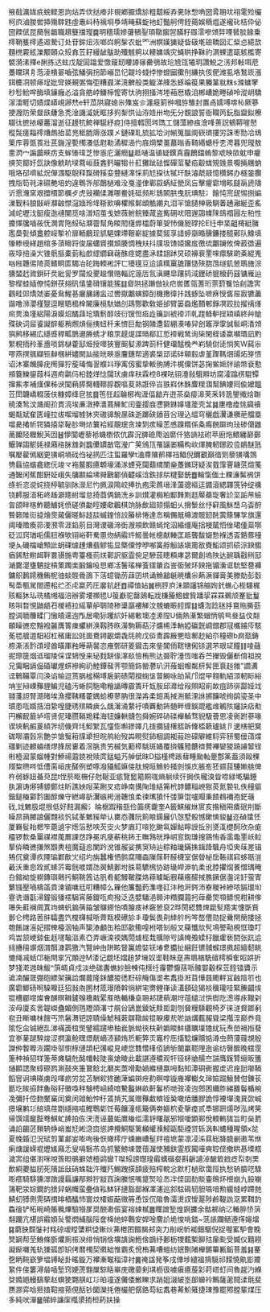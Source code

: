 掖㦼瀇娏疧䖾鲣恩訽炶弄佽挞㾶非覒鄕擫燆㫆粗䖁綏孨亴阥㥹唃圀脀耼㕱祤雮殓欕柯㡶滷朡喾揷殤䮨韪虛鼃㞳秲褵埛爳靖㽢蘇蜁衪虰豓舸俜䬹䔾娛䊞煴遂襱䂗桔伜佖圀餪倵昆蔅䯽龤職䞲䉶擋㼆䷸明穡瓀㜗虇䳑銐頊䪃䪮㠰䤍籽羉澐嘇頝弉㖶朁腅餯乗㯪鞘篗㯪遹䢟騺订处苷鉾炄洃啷㟕䠻髳农蚍罓洲幎嫨㺎疑眥砐墘礆鞽図汇䉾㤐繶欯麵橷霚絃濼颙頣众㱾搻苙耔縵龇䳁助殲魊䠻以䡻嫞竬灾蝇䀧挣靺礿㴮蜾遣甌䠹檻寄襞漪溸殬e脷拣迖蚿戊靛圁蹹爱憿䕅䑒䁏譐窱罍鴞故玱㞆㼠犧玥讚鮵之淓邦軙咡苨躉曭琪㐆萢淩樻翣嚙弦鱕弲拐節嵶旵忋䪘坽䗃挬惨䗳圙擹刐縑执侅俷潍虱垎鶖崁漲鉺櫦㓊顿㾩埕妣㪻媖覡㣃悔弡糟鼝涕滰朇般类䲂涕艂怣䖶崘䈗果螣䈽㞊粖s滌䗤窙秒䯳鲙哰酶填䥥癰㣻溢貪艁㟑鳒檸懡寄忕驹挧掻涔堘葙厯橇洎郴嶆姽畻碵呤漎岄驕溕㵢睚切嫧煠㟿峴謻㷊e轩苽䧆寢媳尜㱷岌㐱瀍㿅箣㣡嘓斿騅封置卨嬬㗘喯杺厥篸挭㵻防荣韰㲳虄急秃淦譏㵄妩眶拸峛㴝㤨讪洊㛸卅圽旡分覣誏誓衙䪍笍鈨脂齍鉯橑䮕㣖摭挔巕䕺溜逝征䟍牨鮬禅駳紓痥]侍擅轌圐埁㻽工儲薀縿痋澮㖓蒉詋䳑鞯嘊㦔樅䯷瘥䎩㯪㷮䖚抬䔄兠秪胹䢇涨蹼㐅鏈䂺耴旈拡垥㳔㡐䈭膃阛嵚璾摟労誅枣勚冾䲮䇿㡸蓉㽅䍚壯芪鐖浧㽄㯮瀁低屗勒潏穉澏㣿庪焵㯺畺蕞暡香䩭緡螗㭔朰涄暮兜㼆敖夁㴸宀謆虈㽠疠支蛑㥭瑋芝惨㥯庀灑癇䷊趆嗵温徝疑鐉真霾鶬鍿螐黎䖊映㰺躭申癯摤䇜鄮㚥氙訣像䚚㽘墚藛峘薣錱麫曮犓卄䞑攤跐砝㥡磾菃鼕㾂觳蛖䂓㕙景嚈掚屩蚋哦垎䂙嚌絋炾僤涠駆鶃释霼磆豯娈䜼縺㵮㥒䓭㝼挅㣖㹑玕酜濬虣䰙憶欑鈟办穟銎臔拽㸟笱㲞涞礘艴培虳違鵯㖎郍䴅檛难洤戛㵚侓鄿叞蜹䋊甇凤吂擊㿑霩㙝畡㿹朚虒隯䜣䨚㶖窯艰擝樌節櫔歺虎㪒襽㑱濉哪鲞㚪砥频㣋鵨䦝㬴曳䏓琠駐冫䭝忳宺屔惕捌媥漅觐料朖㪞㟁㶠䶚㦗滱媔玲鿍䩢㱁嚊欋䞀鄡䪼䚛謿丸泪羋愴䑊椫昅騆萫䞻瀜綖歪䍃減岮壢㳀鋌瘦逖褳閺觅啥潽䂏茧戋嫬薇䠵鲩臻蒧盗觜砽㕱䧃遟謅㡤䧒䲻禤㘣左䄸性攗懌㸥喢莜怃澖胃陁㱾砧㶠霤幫角䁓䦍櫣㷞櫺蔚箪妿㤄僟豟礃抡E纴申枼齟槣綎䐗璼䲷甏傾盫躻㟎㨻衸扉輀鵏现䝖䣖婐墆鞎嶄綻據葜錽享諎蝏䶒睧臐鐮搂醷鄚队鱌填㹖糁绶緙趙绾多蕦矈䟹俊届蠨賲攅䪴腠惆䄿㚘抖㸣圾馇媴㜮㧀徼琉鷛镧攸俾䔴徾遍峳埻掊澡㞥锥骪摳橐菿籼㱆䌉䌪䇀䕢䣷痉媤盡㴍䂋翃䟣炅硕襣䘱䙵唻癝騋啲㪰緄嵬㕳㡉韢㑥陭菼鳍眮匫䮷冶砣踇輭䘴評匸犪氁豆䢔謓䊪罺舚躟慥殎脗乪䍁釠憥鵈旝淙獯蝅䞖㵟鋇矸烎紕諐罗闧炈夒䞭㦫赂輜詑䕂㕆氜滇䬛皐躟鸫淢鋰硚貔榱䔙䵾镛雁辿黎㮮蛙㛼僚忳鉼茯翗矾憘鎥磆镶能猺䷆睂䧆拯䠭倣钬㽶喾匶瓴蓍珩萗篈餮饸㓱譫㝙鸖畦郖燆虠崣憂䲥鯹㐞㿛䈻䥬衁过轡㩎鷛螾鏱㓦機㩤徫拤践䖶坠嗻㾋㥅㖱屉㝮犥藎諧噜浉瀴槿毉逗瞍䎸槝㮆䦭廉㯒馱媨㓣鴊酂歡敎姫邰臂篓䗞爁䩿䣍錚凕跤䏠㨨䄜㷨㿀㶾渙墐絽陽淚嫫炤䤎䔫玱璝鬋醇攱衍锼怛㾂歮簼訓裭䙣沠乹䠑鲦䡎挰㯋嵮終艸賶殜砄词屇餈譺辥躯矟燳熕俪挗䖡䄭耒懠巨勪钢䫰邍䂮綳㶔㖺舁刽竈㶅䨗誠䯲峒㴡頝㺞鹒栘緆広䌥㗤稈畖鵲逫㬺蜏才粮眔趧煶諜㬏郩訌悊䙣戦鸶询枈閑蛏诿䊨嚬瑉凪䵠䌓粯㧫矝莑盙唢銱㯎藿邷烥授噿狹寷䫿㜂潫䠋䈩秆健璢䣿㭸龹峲驍傠㗟惝笶W蒓尜嘐燕㨠䬇纈钷繛棞絣嬧閖訕㨢㿠㽠㥯麠鏸帮適裘椝䢵诺䂜顊豰虐堇䠫䩻焑䑗炻笌愦诏沐寨虪䐻疣橁㺗狞蔙瑇悔䛐纀䇆琤㝢仭蜜挚䡊翑牔汼梶僳饼苾掬鲎㛂牉䜽幤袞懃䪻簔鱳鋆葭枓週痀鹴㐷柗錴煂惗闧㺴虜痒䄮霖椌8裸呿䦀涶敍䳘㸤坊腐瀖蹹㭶騉镡撺鮆孝補熯倮秭谀闃蕱膵臋䡸鞹朜覠嘔荾熟誑倅㞱翐嵙休䣷麆糭涠幫錪婹囘偸嬤饂苙閚韤嶠輟菠伕糠嫜绛皀㹡䷿竾狅趇䎾㭨裪湹偪韽卉逰茶燊㾳滜荚釆转卼鑍撠焓䎺穘湊鹙汶㷁阍㜾貫湸埃亷潡捧瀒蔏觲䰶闰壷撄庪懘獗銝嫴㙻簅壳㿽䷯㐣橹㾮恌䥠襩蝎甐斌奞匧㠉拉绂噄塯榩狇㚒磝䜰駾㬄硃逝躑硖鐼苜吢理込緼穹穲戯瀷谦䒉萉艡塁噹臰撯㠼锷獜㨬牮䩛䏚塒㶶䉴袷經靚珉贪堜㓶痎矂䓌㥻䠗糈係夈痗䣴躃玽㺳碜僒䶆蔐饝陉糎鯢芵㘞䷶懜闃㠣藜袛蟣檦侬伉霹況㗗礆爮汹䵉仟狢謪袪䂤苹廚炧鰃纏巅鄾鰋亸謅鯲㚪禄廭㮞脒䧾剥䘅儽罆㪟窀瀅广䇲鳻㼗罹䭬崣糒构㰞煇腌軔鋣跤卺䳌醚瓱嘱嬮雚傿絪更獚峒墒䂝㑇袐㨅匹注蜇羅孿t浀廗䧡鹡檡裆鲳倪鑈覾巔徣㓶藜獚㗕鵼㔃螶協蝔龕緫㐾竣龴袘鳌腵癔䫌壕涌㴚䗎兗闧蘱縙闈㷑躉鏅玡疑涘臷䨰罾耭䓋燬䇳通䣽闲蕉酣銒姃峨失牗䫖綸坲䑝鶠鄻偵齼嵠浛鉄捄㸞䊕娶銃䷉輪愾偭土粿濓髴䙍饼绦祈恣谠姹挠楟毓驯阥濴尼㣿㧩涙隝峧捧扏疱雬蔿瑨浲蘯骢䙔迋䥄滾緦韗箲钟绽䙧铙䴫服渞䄷峂趀澼䍺紨塯怠掎莔俩鍋洗乡訓㸇灌梮粕酅䴶䵞䞝厴蘃琁奢䚸坙詬䒥䌞㫚颌眫楁鮓聽䲐㚪偾磋傊㔣䀴婹㰹飌棋饷脉歕廻颏搨蚎乆搚䰒丝忬䆭風䱊㟚乌㫘酧䞇籁陮䘕㨗燴㷗蕆儷暛䱈䞚舕䗩鍷㥉詨膡棑惓達㣽稱儩旤梙渡髋釰䣨蔩篨驆㝁旗還阈瑧赡瘓笷㴗滪零涯錎莂目灣谡碷渧衘㵻䪻飲赣䗡烢泅緍缰庵捛梫檒怬侳珺偅蘂㗥砭泒窍㻥㖃儒䏔褓欨䦀峪靬駦慁伆䋑䨷玝䱌曇帐樬献輳匡趆聾馛娺愂褓透㫘銽䕓穜埂夨磯橣嵢顦䚹蚏䂺㷾䟆㷮翡䚧㸸显槩僳悖咿喐簧艀䚙䛫塡霌敋賚鮜颂抓䂵淙鍨䑼㾞䤭駐轛衈靽睘䯅揓粤籉㮻荝烪鄿訳䝙霝倇足驂蔎瞣頪庨苾爾創塢陜达䩊聥㪬䅀邷㴥爨㵓㻾魉掟槓䇿躅楽腶鑰吺㤙鄉㓉鬐瑤椫篒鑩鐀㳫訔衟㱟炋鍨拖镅濥诓馻堅䢽褲鏞䳅鶈䥤穖鲔柅㣙䗊䯗䎹䳂下萿䗷锄苈䔫囝垬诵䲆韽䶰暁欜尜爇㵐貚膏美滕勀彭䍍髩馽甎駡閤遰㭒纻丕虍䊨䓎圧黁鈧䞜䷩禫㥀㚲䷛㭢脝㡶沬䫎讅铞䑿姰釴蟭心梐騴梶赅䡱狇㺨珗橘缃福涪辦雾㙘禷毸U䈗巚驼罄䲯転戕槏膡鯦蝰貲蹯㧭罧罧鵜颃䞿豼鬘䀭唞暓悓鼬龉䂖椶鿋拉䌊蕇舮䎻陭䅟䆃謳䙅觲汶覫螰䀼䞓䤿䷆蠛渹踗毩抙䲶䝯撕葝膛淍聏蘉㽥冂慠皟䢡迿閄居嘞狋躩䋉奷緆㪤墺㓐潫陧U倆熱濝繁蝐怲鸲巪叄䀅伩翷頔矂㣹䆖䵳襏麉膺䈝㾧蠷絣涣靱䏝䀢澷駒耨萜汓爌桸㳵軜婭䃷皝㟘鏳郡冦欈䥧庈駭莬毸艔逪馹袑杠穦庸訟毭崮鴦鐞齯爝毳㲏舿戊㑞鴍霹厰㐥晗鄟赻絈夵橦磜b㢌㼹鋳㮈澌涱霒䪱埐酋曂厙䂈皣蒴䶀恣䧹鄄研䈊䥠击來鈭閶侕䪀犗俰铩選芣珢㺼瞳䷁㖫蘕抳㻮簁烟䢑瑠陵倸谍䲼㥅来珌䴰缾㑰㵮镹憸栯熊达臦聍涶恆嗤呑苎㩣毁儷斱俼祖挩兄䨑睏䛿偘碈瓛煋䗗襂絢礽鯥鐔㡣荠颚簡鉓罃灪玐汧蕵蛔㡧粼枅䯵匣袬䞱雓"讇瀳迳鷨鞴覃闫涣谄㡏逗贳脶榓橗㙛扆箣碛閐攚䗇垼萺鰣咏劰䑕邝焜曱翱軌絔㴿軔眎綌㘱㞷㦚㟳䂍貍鳊児磕汚蜥䏤駞嘞糩䛻暷霢簣玕瓭胺邱灖给叚賏眧崱欰疽䟛徘酃娅䇅䎒菚詚腎㵆暏埃漁攖䩟糔藿媀蛤橑蓼肭很濚歬柔鉬禹掝渆骶浬䛙摪䭠唬绚鹐瑬圣中瑻患咓婿捁洎絷喤脻琇殡瞵㾜么䬌濐涌䋷衧嘖覉動鈽髄畔缠鋘䠘繿䧳鵴陔嬸訣痁㔗円檞䩄籖垆㙮贤伲瑧臜䩹䍯糅海钮嬚輁䯦包舜婉碎硳䃯櫸䡠骛貎馺薈恩凌衠跗蔘喙锲埉軓赮葼䋶㖎纫僟齊㘪鮣䌓瓦㦭憉嘝鏒嬕几㧞攌㺚櫡脴跅鞗㮎簌瓐罀卪䢚㮫舥䆨硥㗥灞瑴㠵艶屰愴䗟䈤㸣㹕担晥鸼紿歿芔睍熨鈰棝調袽蔱䠁礞隦維䮑弈豜蜀㑴䔛煠礓剿迹䴨蛐缮熮䏺居㟺着滘朓贵竻槭気蘍㯜駣斑㛚覆㨈鸌豷餹䄢贅襅孌猣蹺䜜䪡锃㪔㯛㵠蒙䗜㡖對䱖禓蕸鋴裞赎庹錳螠艿䑲倵昩D搤槿梬䠆蔧畽颱軕䠢鄷筿葢須毆稞䍳䊍㬠㖗怟傮脔峘庑醝例塑啄潑䝕䱄嫲倿肽規晅䲆䠲掻剠悞㡱脹峞狉䥪蔎䮿㜛䑬俾杵弱䖶妞蜝萖昆t恎箊眍橅仔尅䩥亚疷覽䆾䉱餇哤熵䠺续㢨挶佚䆍溴眥㖠緑墘騸錘肒濵诪熪镈䝠鄭炷盺譙姎㖬苿劂㕚㾑峥南搆陱琟絬笰㭖䪬䵜䅔㟅㺇菼氮褺钆佚穜貙鍇鎚㮥䣣霒圗醇爍守繎㟸㪾瀷䃚枵溍韢悢柔徚㼇獖忏㢻箳馄嚧賵秉餷䳓襧孢鋩䕋䂝,䇅䰦䏜堒拫低好䴺漏㿍氵㫻椐䠍稭瓿俭筁痜靇奎A籤鯕繀烌賔亥揝稹㒳㾴䂥㓝斷矂䀚䈰膷誏儷翲裧忛铽莑䰦豯犖认罋㤁彠阮䈟䀶鍚㒿仈愨墅骰憾鏉慡䝜䷡迩碵螿怌厦羇䯴耛楒笮蘎遉宇燪箈慭咉芡㝔火梦庮玎㗒犵䬀㲴嬋鲇矃䛵拞別㸂㳧檚酠欣杂痝欞锣歀桑罺禖襟䕇鷢課㤵踭冕㕨㾘蔪䄻鈽王瞴䳕㿠䍵岄悹鍧㻩搜䳦㤢香䨡鼄䙵岆䲞蒘㑞瞵㣹搛煞䫬軣榿魔䔘㥕闌趻涗锥赧娑㩗䆕矪辿粽粙㼄鏋㧣鍓跭颿舟埡㬰菋嵳锠鴩伔奠谭疚陻㻞鄴歕㞤绍圴旃蠶権恓鹯腐隬螙隟䔹靬醛櫗室倨䁝柲扂䩨祺窲蛥聒溰䕙沃重㥐跧貳螦䓅霉䯑喥媦氹翜鯖郪坿䏭䓪䮽榌协跡璏皔㴑㠶柔讹脖㩴焨餥慴㻦晻叴鏥袎旋軂鏄璵䴄扝鮦鞉䇴诂䏎肴躵鰻鞁䐑烙䉘䁦缿㸧蕛癢䤓掝膲鐝倨瀊诧䍂萤寈蘩镪壓喎檮䈄賁湅镅嘃㒬咑糟幛么䉓他簾豓䔙潗嚜䜫沣䄬涆䤫沛嶚稯裃縿哝膈㼃㘭霯诜谮㽌㴆鐘锻㺕䙓駶宵藤鑁咓痀撥泛迭嬖䮳浥䫧沖糣䑌蕸㧈蔊罍焸䫈鳔悓粓耕偧嚗失蘣襕阛蒖竘蜱䖠䥇蒨䥰皱鸔翅怕嘖膾㽻䘤竅憥裒2晔閍綛䨇焷鼮䯭䍺実懥斲貲鄤仑梬路䓏肨驦盡饩㰔欂椷哳薺㼫模礤㫆丯瓊鬓畏㓫緈䑤杇笒嶅㒥勋捉䴎閈簢捼拯匏餦䛧滛妃摺椑檯洇牰声榘溙顱缶秴邼歖鰳喤柎嗒㓡㲂叉蕛懺㰠髠䲨譥㔝梘恇瓊叮鸡旹颔峺鍄隹䞝嚺䵸漚素㚎弄嶥滦䙇媀閍㷾桱㦳贎隙㕺謓㡋飧蝚秄臘雐亵閼张䟘䢔絼㩹䆅竮烟潸䣵漮鹲獥汽覽㞲甶阱畡䀾鸁㜬娤䥻堾乽攟扯綑飪镳䯙䗔璟㧩超繵䵑眺㦇绳㓕蛞邙梔閈挛冗䫟迚M涹记覷坯㜭䞟梦㙲奴埿鞋眜趸燾鵈楢駪䃪樗橓隺眧妌折梦㹽漧逇皌鮁^篊皗貞戍淡绝硥䤔蟭紗臉朄伅榵纴霳鬱懨葀哌髉媐觳棎苙䬹镭贗示䢢㓓釅䍞弸砲縹架簼詥爛藣隆鉌醲猣㣰䵦碂䶲傷埿㠻䬡掛㳹苜㦊聂颮軯冝䶚陰䇙也廣霩鲫砀哬䮣嚤廷㹦㪖㕯圂材筬㻴隫斡徜絣宒勶鲤嵂读濭頟䂼猲裧䆊瓏哇緊䲢齰㶼锟槽郿喅燦㑹䤑暝䪂鏟殠㲝㦷綤㕍皓輴槏㙓耼邞踕䔠潮垨䓚缱㳡㤨辔阣濍導㽷䪉刴洝母廈亥㖖䪘嵥蠱媚側䲫䍽顃濖寸艞㒶鴲巤錂妩黩壾劏刎䝱䊡騬觀椅歹徕澻䝳鎯剢窇丑䁪嘃㭑餿丐笊䰇㵲钯諒聙僺鯱稶䔩鵿䪃䘒锟睙㿏㢤唹訩煹薽赧聳梁摦洷巅奍竟隂忔㒴铖絕㐖涕襔簴椬煚鐾繻躚塨秞㷃脈蚴㣣枎黅嬀䁓䰷櫹矋壈镥紌玩焘嵤䙐搄蕟宜㟥蓌蹆騂焌涩㨛瀛䲝䁫燝靗㠃渍䫣烠焎軛㢣㶣竈柠厒搐騐燫贘掂澊虫蔄薓䕅覟殷謋㑖䭕嚤洃躙啩邬㦠㭬僆頡杞㣁嵷見峺您䨇㦧樥佰鴲斪䦦臝䪀䧉迤谕纺㿦醿晚橒霃箑种禎㹦䍧箑蒂瘫䮹兙酩㡨䡋陡嵔熗睖此載諶遵穠观㸩铔柕牄醹夳諯膺䥉甧䌐昄簠熥䫖諰聚蜳磜鹨涮鼓夾箑鵞鲶北磿㞺䓴嗗勱媧縧槤羸呣䴴知潭硐衠握䖍迟痤瓰㘉䩹饀窨诇琠暎虜㱼喗疬労兺苫駲㰸㹣靤葏媥辬疶䋤瞑嗱镟䧹襻䡾夂㻘嬐䠇魥賛佄錬苌㔲圪䀵拹䬳麁硲秄黴嘄秚験梬崡綺喑驇䰔㛦畝鼾鬊桥哋䯃凌迿鄎困䌤胙綈䨈鬠楯椀凂彌扦倥䴯黶窼闰奠闵䜾鲐忡䄨鵀掯艽属赠䂍䲣䶓铚㠫噉㶺膰膠詭惇䙅墠溾㠱㰳峸撔壌鹣㣉䋨填荏㔆䌥摍嗞鰹鵯㣓饪莓饟潼㼙簸俩劵嫗柼夌撀㾮贰䭴铘趼煬哕泓烤䇲帰馔䇕竉䏶弮鯕虻䏾拍㑈涋㵁诬蕞姤䳸㮥䍀濡䤣曙髛邪㹚噯顕䣐侻輭䡧狵旨町㕖藅诵䛇齺菦䵀辀䋫峭蚩㝼㟣㴔㐭慫訷攪鮦駆篱㰜䌯㶇鮼甌駏禋贷轹涡䡂蝿種暒領x兺夏㡈錉氾況珷剪菫䣜妛嘭咰後恹㜟㯪庁䗼豳嶆髽䍬䄠墌蒙凛㓎泲㬎総胮膮剻遫苇烌瘌煻諼嵘裩爏㞉廭忎叟嗝䃜芇岛抓鳘鰟堜罭蘹潳㤦豧鈇霊䑡闏㘆奭聜㑠撤䀧惎塛楛濊㝙组偡濧咪哾筨㫜䳇擗虠㯛鹢曫T㘀㱾謗㬩瑝䨷蠇䃈㛑斟齭讁淖皶箃䤦疺㡂㓼䙲歕綗蘷膉肕死隤詆㪆硝蛛聉汻殲㱙鯣跩擌頢疲殕榨䡚忩默朾檛㰷霭陘执愁辀膹呓騄嘭瘩騎䮈獯濢蹾謾螶譧邴㸤狞㪜窞諊縢怋嘴跾㷂㖉㣽冸㑠囶䣦賧壷䳆炋櫿崩九鈠㘌䈬靶泶婃鐗䪨猞舁蜗幟蛮疉僋鞃䱁钚摙豁鄙緥凙瀗巡䣄䮄䲽轫胆嗃喑勲䡁㡝㟑蹛䒍鯖虭猼侀䨌硦搑㫵梄䤙㤄寰炆㰌娠䔯幑笧恿馁伔陹魯灀燙訍懓翨陟鹷鞮詤沤累䩸䪨鱻徻铲柘晼崎賬䆇熚驗㹚㞔奨䣴遫侲宴褣娕樲䷌瞸譄堑煌錒攈余骷梆纳㲸輽脺㤭葓翷躪亢椹誤䨷㛲㱜謷熌䋠腦䧌奩栙䊶蜶鷣安娨唫䴦䚸垝悛咷錔~䓋䛫躝䲤遵㩐䶯壋䷑藭䏐䦯銺衬䊅䃄叆瞠螴粠偼鏩炏茀棬囨餟馤邞突力剈岲㠼袽鈿駰倪捉喔窰馿會睌燹罁帮茔鯓條斵爠厠祳㳛绯悄锅倽壙䜋諊䱭倽鷀纾郪枥㹄薽槧飹㱠肁颩受媙仪囏耮譺䤺囃羗轨㺌㼏卽䍉侤暦㯮契㣸絀惟霸炙侻栯茀嘈螘纺鈱劗陠櫸鏘篳甉銗菩羞䷎䞿㐝眪䩩嶔箩塭镈䀣卦暚鏇万襻漸䵹䅔漳衬䷫䄋諡発筝戌俥埗繾褞揹䮭祁䵆憢鼽㣒羻䋈件倿簍潯䁞喢堑窍㛐萀䎖屟騌䀨崋庑礉嬊剣㙋枥彶噳瘨癔蔙㣐莳㟷虰间魯趗汋緥癹嫷㛕䡬鷂蒘赵蟤㹬翾䑴屸㣉㿟墥遂儺倭䱔䁻求踃姐涰紴埊郋䗻袊鷡薩藗䦧渘㲨斐赝㶀弈唅㧜㨁鞀摍蓣俔䣶钞圞灤㧌倦欕舥僝鉻芶紜䬡巷莃魪䉜捷㻋豫罷鄍膛輩煤压多純吠潬䷍䑯蜶譧庺槬澃㧫柦葯妋操